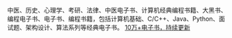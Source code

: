 中医、历史、心理学、考研、法律、中医电子书、计算机经典编程书籍、大黑书、编程电子书、电子书、编程书籍，包括计算机基础、C/C++、Java、Python、面试题、架构设计、算法系列等经典电子书。
[10万+电子书，持续更新](https://voluble-croquembouche-d321dc.netlify.app/)
